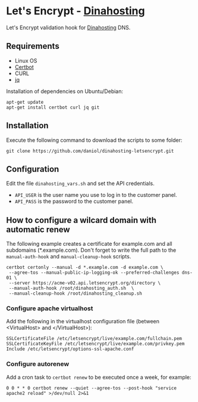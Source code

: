 # Let's Encrypt - [Dinahosting](https://dinahosting.com/?affref=5F664727881E1)
Let's Encrypt validation hook for [Dinahosting](https://dinahosting.com/?affref=5F664727881E1) DNS.

## Requirements

* Linux OS
* [Certbot](https://certbot.eff.org/)
* CURL
* [jq](https://stedolan.github.io/jq/)

Installation of dependencies on Ubuntu/Debian:

```
apt-get update
apt-get install certbot curl jq git
```

## Installation

Execute the following command to download the scripts to some folder:

```
git clone https://github.com/daniol/dinahosting-letsencrypt.git
```

## Configuration

Edit the file `dinahosting_vars.sh` and set the API credentials. 

* `API_USER` is the user name you use to log in to the customer panel.
* `API_PASS` is the password to the customer panel.

## How to configure a wilcard domain with automatic renew

The following example creates a certificate for example.com and all subdomains (*.example.com). Don't forget to write the full path to the `manual-auth-hook` and `manual-cleanup-hook` scripts.

```
certbot certonly --manual -d *.example.com -d example.com \
 --agree-tos --manual-public-ip-logging-ok --preferred-challenges dns-01 \
 --server https://acme-v02.api.letsencrypt.org/directory \
 --manual-auth-hook /root/dinahosting_auth.sh  \
 --manual-cleanup-hook /root/dinahosting_cleanup.sh
```

### Configure apache virtualhost

Add the following in the virtualhost configuration file (between &lt;VirtualHost&gt; and &lt;/VirtualHost&gt;): 

```
SSLCertificateFile /etc/letsencrypt/live/example.com/fullchain.pem
SSLCertificateKeyFile /etc/letsencrypt/live/example.com/privkey.pem
Include /etc/letsencrypt/options-ssl-apache.conf
```

### Configure autorenew

Add a cron task to `certbot renew` to be executed once a week, for example:

```
0 0 * * 0 certbot renew --quiet --agree-tos --post-hook "service apache2 reload" >/dev/null 2>&1
```
